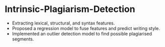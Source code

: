 # Intrinsic-Plagiarism-Detection
  * Extracting lexical, structural, and syntax features.
  * Proposed a regression model to fuse features and predict writing style.
  * Implemented an outlier detection model to find possible plagiarised segments.
